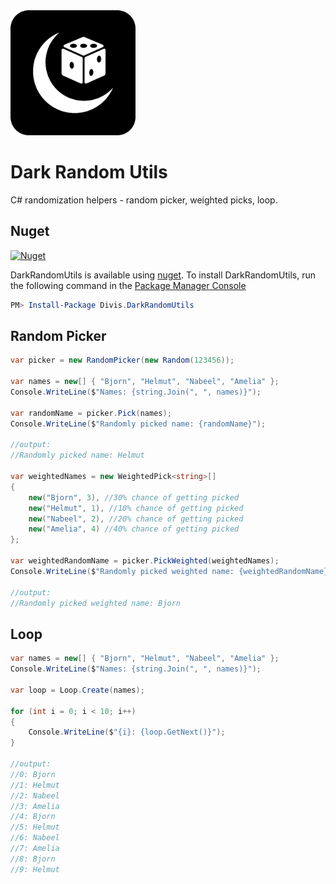 <img src="assets/icon.png?raw=true" width="200">

# Dark Random Utils

C# randomization helpers - random picker, weighted picks, loop.

## Nuget

[![Nuget](https://img.shields.io/nuget/v/Divis.DarkRandomUtils?label=Divis.DarkRandomUtils)](https://www.nuget.org/packages/Divis.DarkRandomUtils/)

DarkRandomUtils is available using [nuget](https://www.nuget.org/packages/Divis.DarkRandomUtils/). To install DarkRandomUtils, run the following command in the [Package Manager Console](http://docs.nuget.org/docs/start-here/using-the-package-manager-console)

```Powershell
PM> Install-Package Divis.DarkRandomUtils
```

## Random Picker

```csharp
var picker = new RandomPicker(new Random(123456));

var names = new[] { "Bjorn", "Helmut", "Nabeel", "Amelia" };
Console.WriteLine($"Names: {string.Join(", ", names)}");

var randomName = picker.Pick(names);
Console.WriteLine($"Randomly picked name: {randomName}");

//output:
//Randomly picked name: Helmut

var weightedNames = new WeightedPick<string>[] 
{ 
    new("Bjorn", 3), //30% chance of getting picked
    new("Helmut", 1), //10% chance of getting picked
    new("Nabeel", 2), //20% chance of getting picked
    new("Amelia", 4) //40% chance of getting picked
};

var weightedRandomName = picker.PickWeighted(weightedNames);
Console.WriteLine($"Randomly picked weighted name: {weightedRandomName}");

//output:
//Randomly picked weighted name: Bjorn
```

## Loop

```csharp
var names = new[] { "Bjorn", "Helmut", "Nabeel", "Amelia" };
Console.WriteLine($"Names: {string.Join(", ", names)}");

var loop = Loop.Create(names);

for (int i = 0; i < 10; i++)
{
    Console.WriteLine($"{i}: {loop.GetNext()}");
}

//output:
//0: Bjorn
//1: Helmut
//2: Nabeel
//3: Amelia
//4: Bjorn
//5: Helmut
//6: Nabeel
//7: Amelia
//8: Bjorn
//9: Helmut
```
